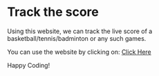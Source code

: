 # Track the score

Using this website, we can track the live score of a basketball/tennis/badminton or any such games.

You can use the website by clicking on: [Click Here](https://roaring-dolphin-ff7964.netlify.app/)

Happy Coding!
